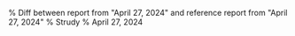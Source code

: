 % Diff between report from "April 27, 2024" and reference report from "April 27, 2024"
% Strudy
% April 27, 2024


